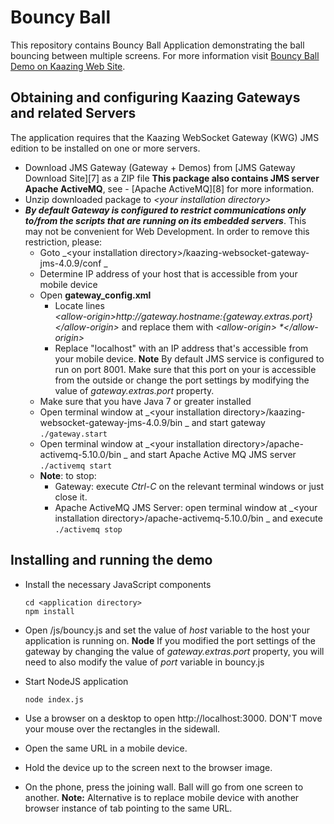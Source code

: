 # Bouncy Ball

This repository contains Bouncy Ball Application demonstrating the ball bouncing between multiple screens. For more information visit [Bouncy Ball Demo on Kaazing Web Site](http://developer.kaazing.com/portfolio/bouncy-ball).

## Obtaining and configuring Kaazing Gateways and related Servers
The application requires that the Kaazing WebSocket Gateway (KWG) JMS edition to be installed on one or more servers.

- Download JMS Gateway (Gateway + Demos) from  [JMS Gateway Download Site][7] as a ZIP file
	**This package also contains JMS server Apache ActiveMQ**, see - [Apache ActiveMQ][8] for more information.
- Unzip downloaded package to _\<your installation directory\>_
- **_By default Gateway is configured to restrict communications only to/from the scripts that are running on its embedded servers_**. This may not be convenient for Web Development. In order to remove this restriction, please:
	- Goto _\<your installation directory\>/kaazing-websocket-gateway-jms-4.0.9/conf _
	- Determine IP address of your host that is accessible from your mobile device
	- Open __gateway\_config.xml__
	    - Locate lines  
		    _\<allow-origin>http://${gateway.hostname}:${gateway.extras.port}\</allow-origin>_
and replace them with 
    		_\<allow-origin>
	    	\*\</allow-origin>_
        - Replace "localhost" with an IP address that's accessible from your mobile device.
          **Note** By default JMS service is configured to run on port 8001. Make sure that this port on your is accessible from the outside or change the port settings by modifying the value of _gateway.extras.port_ property.
	- Make sure that you have Java 7 or greater installed
	- Open terminal window at _\<your installation directory\>/kaazing-websocket-gateway-jms-4.0.9/bin _ and start gateway  
		`./gateway.start`
	- Open terminal window at  _\<your installation directory\>/apache-activemq-5.10.0/bin _ and start Apache Active MQ JMS server  
		`./activemq start`
	- **Note**: to stop:
		- Gateway: execute _Ctrl-C_ on the relevant terminal windows or just close it.
		- Apache ActiveMQ JMS Server: open terminal window at  _\<your installation directory\>/apache-activemq-5.10.0/bin _ and execute  
			`./activemq stop`

## Installing and running the demo
- Install the necessary JavaScript components

    ```
    cd <application directory>
    npm install
    ```
- Open <application directory>/js/bouncy.js and set the value of _host_ variable to the host your application is running on. 
    **Node** If you modified the port settings of the gateway by changing the value of _gateway.extras.port_ property, you will need to also modify the value of _port_ variable in bouncy.js
- Start NodeJS application 

    ```
    node index.js
    ```
- Use a browser on a desktop to open http://localhost:3000. DON'T move your mouse over the rectangles in the sidewall.
- Open the same URL in a mobile device.
- Hold the device up to the screen next to the browser image.
- On the phone, press the joining wall. Ball will go from one screen to another.
  **Note:** Alternative is to replace mobile device with another browser instance of tab pointing to the same URL.

